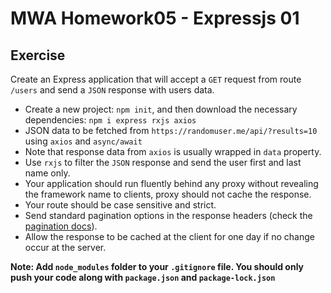# MWA Homework05 - Expressjs 01
## Exercise
Create an Express application that will accept a `GET` request from route `/users` and send a `JSON` response with users data.  
  
* Create a new project: `npm init`, and then download the necessary dependencies: `npm i express rxjs axios`
* JSON data to be fetched from `https://randomuser.me/api/?results=10` using `axios` and `async/await`
* Note that response data from `axios` is usually wrapped in `data` property.
* Use `rxjs` to filter the `JSON` response and send the user first and last name only.
* Your application should run fluently behind any proxy without revealing the framework name to clients, proxy should not cache the response.
* Your route should be case sensitive and strict.
* Send standard pagination options in the response headers (check the [pagination docs](https://randomuser.me/documentation#pagination)).
* Allow the response to be cached at the client for one day if no change occur at the server.

**Note: Add `node_modules` folder to your `.gitignore` file. You should only push your code along with `package.json` and `package-lock.json`**
